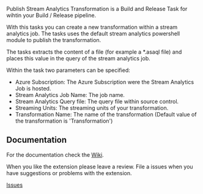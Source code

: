 Publish Stream Analytics Transformation is a Build and Release Task for wihtin your Build / Release pipeline.

With this tasks you can create a new transformation within a stream analytics job. The tasks uses the default stream analytics powershell module to publish the transformation. 

The tasks extracts the content of a file (for example a *.asaql file) and places this value in the query of the stream analytics job.

Within the task two parameters can be specified:
* Azure Subscription: The Azure Subscription were the Stream Analytics Job is hosted.
* Stream Analytics Job Name: The job name.
* Stream Analytics Query file: The query file within source control.
* Streaming Units: The streaming units of your transformation.
* Transformation Name: The name of the transformation (Default value of the transformation is 'Transformation')

## Documentation

For the documentation check the [Wiki](https://github.com/MaikvanderGaag/msft-vsts-extensions/wiki).

When you like the extension please leave a review. File a issues when you have suggestions or problems with the extension.

[Issues](https://github.com/MaikvanderGaag/msft-vsts-extensions/issues)